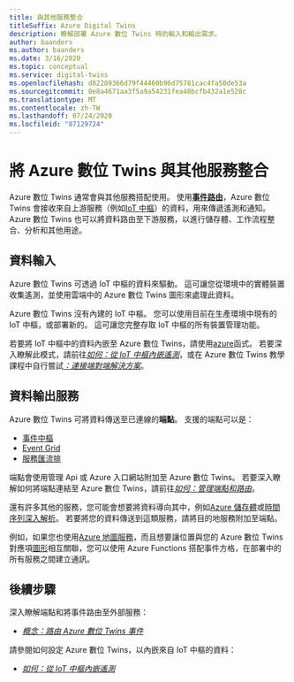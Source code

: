 ```yaml
---
title: 與其他服務整合
titleSuffix: Azure Digital Twins
description: 瞭解部署 Azure 數位 Twins 時的輸入和輸出需求。
author: baanders
ms.author: baanders
ms.date: 3/16/2020
ms.topic: conceptual
ms.service: digital-twins
ms.openlocfilehash: d82289366d79f44460b96d75781cac4fa50de53a
ms.sourcegitcommit: 0e8a4671aa3f5a9a54231fea48bcfb432a1e528c
ms.translationtype: MT
ms.contentlocale: zh-TW
ms.lasthandoff: 07/24/2020
ms.locfileid: "87129724"
---
```

# <a name="integrate-azure-digital-twins-with-other-services"></a>將 Azure 數位 Twins 與其他服務整合

Azure 數位 Twins 通常會與其他服務搭配使用。 使用[**事件路由**](concepts-route-events.md)，Azure 數位 Twins 會接收來自上游服務（例如[IoT 中樞](../iot-hub/about-iot-hub.md)）的資料，用來傳遞遙測和通知。 Azure 數位 Twins 也可以將資料路由至下游服務，以進行儲存體、工作流程整合、分析和其他用途。 

## <a name="data-ingress"></a>資料輸入

Azure 數位 Twins 可透過 IoT 中樞的資料來驅動。 這可讓您從環境中的實體裝置收集遙測，並使用雲端中的 Azure 數位 Twins 圖形來處理此資料。

Azure 數位 Twins 沒有內建的 IoT 中樞。 您可以使用目前在生產環境中現有的 IoT 中樞，或部署新的。 這可讓您完整存取 IoT 中樞的所有裝置管理功能。

若要將 IoT 中樞中的資料內嵌至 Azure 數位 Twins，請使用[azure](../azure-functions/functions-overview.md)函式。 若要深入瞭解此模式，請前往[*如何：從 IoT 中樞內嵌遙測*](how-to-ingest-iot-hub-data.md)，或在 Azure 數位 Twins 教學課程中自行嘗試[*：連接端對端解決方案*](tutorial-end-to-end.md)。

## <a name="data-egress-services"></a>資料輸出服務

Azure 數位 Twins 可將資料傳送至已連線的**端點**。 支援的端點可以是：
* [事件中樞](../event-hubs/event-hubs-about.md)
* [Event Grid](../event-grid/overview.md)
* [服務匯流排](../service-bus-messaging/service-bus-messaging-overview.md)

端點會使用管理 Api 或 Azure 入口網站附加至 Azure 數位 Twins。 若要深入瞭解如何將端點連結至 Azure 數位 Twins，請前往[*如何：管理端點和路由*](how-to-manage-routes.md)。

還有許多其他的服務，您可能會想要將資料導向其中，例如[Azure 儲存體](../storage/common/storage-introduction.md)或[時間序列深入解析](../time-series-insights/time-series-insights-update-overview.md)。 若要將您的資料傳送到這類服務，請將目的地服務附加至端點。

例如，如果您也使用[Azure 地圖服務](../azure-maps/about-azure-maps.md)，而且想要讓位置與您的 Azure 數位 Twins 對應項[圖形](concepts-twins-graph.md)相互關聯，您可以使用 Azure Functions 搭配事件方格，在部署中的所有服務之間建立通訊。

## <a name="next-steps"></a>後續步驟

深入瞭解端點和將事件路由至外部服務：
* [*概念：路由 Azure 數位 Twins 事件*](concepts-route-events.md)

請參閱如何設定 Azure 數位 Twins，以內嵌來自 IoT 中樞的資料：
* [*如何：從 IoT 中樞內嵌遙測*](how-to-ingest-iot-hub-data.md)
